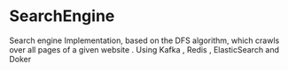 # SearchEngine
Search engine Implementation, based on the DFS algorithm,  which crawls over all pages of a given website . Using Kafka , Redis , ElasticSearch and Doker
